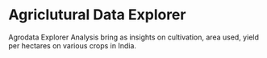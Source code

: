 # Agriclutural Data Explorer
Agrodata Explorer Analysis bring as insights on cultivation, area used, yield per hectares on various crops in India.
